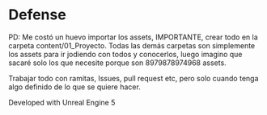 # Defense

PD: Me costó un huevo importar los assets, IMPORTANTE, crear todo en la carpeta content/01_Proyecto. Todas las demás carpetas son simplemente los assets para ir jodiendo con todos y conocerlos, luego imagino que sacaré solo los que necesite porque son 8979878974968 assets.

Trabajar todo con ramitas, Issues, pull request etc, pero solo cuando tenga algo definido de lo que se quiere hacer.

Developed with Unreal Engine 5
